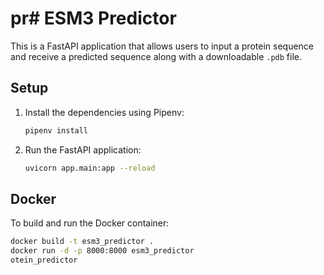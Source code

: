 # pr# ESM3 Predictor

This is a FastAPI application that allows users to input a protein sequence and receive a predicted sequence along with a downloadable `.pdb` file.

## Setup

1. Install the dependencies using Pipenv:
    ```bash
    pipenv install
    ```

2. Run the FastAPI application:
    ```bash
    uvicorn app.main:app --reload
    ```

## Docker

To build and run the Docker container:

```bash
docker build -t esm3_predictor .
docker run -d -p 8000:8000 esm3_predictor
otein_predictor
